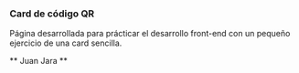 ### Card de código QR

Página desarrollada para prácticar el desarrollo front-end con un pequeño ejercicio de una card sencilla.

** Juan Jara **